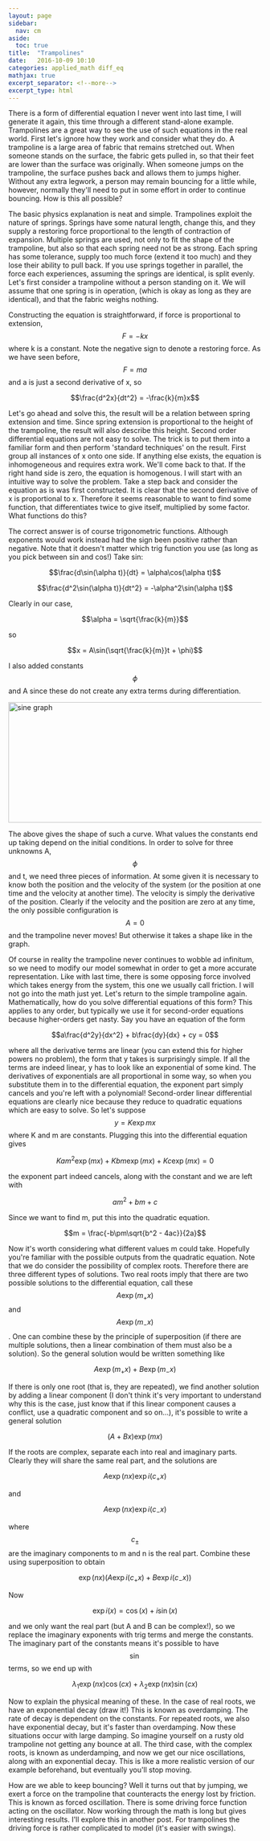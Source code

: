 ```yaml
---
layout: page
sidebar:
  nav: cm
aside:
  toc: true
title:  "Trampolines"
date:   2016-10-09 10:10
categories: applied_math diff_eq
mathjax: true
excerpt_separator: <!--more-->
excerpt_type: html
---
```

There is a form of differential equation I never went into last time, I will generate it again, this time through a different stand-alone example. Trampolines are a great way to see the use of such equations in the real world. First let's ignore how they work and consider what they do. A trampoline is a large area of fabric that remains stretched out. When someone stands on the surface, the fabric gets pulled in, so that their feet are lower than the surface was originally. When someone jumps on the trampoline, the surface pushes back and allows them to jumps higher. Without any extra legwork, a person may remain bouncing for a little while, however, normally they'll need to put in some effort in order to continue bouncing. How is this all possible?

The basic physics explanation is neat and simple. Trampolines exploit the nature of springs. Springs have some natural length, change this, and they supply a restoring force proportional to the length of contraction of expansion. Multiple springs are used, not only to fit the shape of the trampoline, but also so that each spring need not be as strong. Each spring has some tolerance, supply too much force (extend it too much) and they lose their ability to pull back. If you use springs together in parallel, the force each experiences, assuming the springs are identical, is split evenly. Let's first consider a trampoline without a person standing on it. We will assume that one spring is in operation, (which is okay as long as they are identical), and that the fabric weighs nothing.

<!--more-->

Constructing the equation is straightforward, if force is proportional to extension, $$F=-kx$$ where k is a constant. Note the negative sign to denote a restoring force. As we have seen before, $$F = ma$$ and a is just a second derivative of x, so

$$\frac{d^2x}{dt^2} = -\frac{k}{m}x$$

Let's go ahead and solve this, the result will be a relation between spring extension and time. Since spring extension is  proportional to the height of the trampoline, the result will also describe this height. Second order differential equations are not easy to solve. The trick is to put them into a familiar form and then perform 'standard techniques' on the result. First group all instances of x onto one side. If anything else exists, the equation is inhomogeneous and requires extra work. We'll come back to that. If the right hand side is zero, the equation is homogenous. I will start with an intuitive way to solve the problem. Take a step back and consider the equation as is was first constructed. It is clear that the second derivative of x is proportional to x. Therefore it seems reasonable to want to find some function, that differentiates twice to give itself, multiplied by some factor. What functions do this?

The correct answer is of course trigonometric functions. Although exponents would work instead had the sign been positive rather than negative. Note that it doesn't matter which trig function you use (as long as you pick between sin and cos!) Take sin:

$$\frac{d\sin(\alpha t)}{dt} = \alpha\cos(\alpha t)$$

$$\frac{d^2\sin(\alpha t)}{dt^2} = -\alpha^2\sin(\alpha t)$$

Clearly in our case,

$$\alpha = \sqrt{\frac{k}{m}}$$

so

$$x = A\sin(\sqrt{\frac{k}{m}}t + \phi)$$

I also added constants $$\phi$$ and A since these do not create any extra terms during differentiation.

<img src="https://upload.wikimedia.org/wikipedia/commons/thumb/d/d2/Sine_one_period.svg/600px-Sine_one_period.svg.png" alt="sine graph" style="width:600px;height:240px;">

The above gives the shape of such a curve. What values the constants end up taking depend on the initial conditions. In order to solve for three unknowns A, $$\phi$$ and t, we need three pieces of information. At some given it is necessary to know both the position and the velocity of the system (or the position at one time and the velocity at another time). The velocity is simply the derivative of the position. Clearly if the velocity and the position are zero at any time, the only possible configuration is $$A = 0$$ and the trampoline never moves! But otherwise it takes a shape like in the graph.

Of course in reality the trampoline never continues to wobble ad infinitum, so we need to modify our model somewhat in order to get a more accurate representation. Like with last time, there is some opposing force involved which takes energy from the system, this one we usually call friction. I will not go into the math just yet. Let's return to the simple trampoline again. Mathematically, how do you solve differential equations of this form? This applies to any order, but typically we use it for second-order equations because higher-orders get nasty. Say you have an equation of the form

$$a\frac{d^2y}{dx^2} + b\frac{dy}{dx} + cy = 0$$

where all the derivative terms are linear (you can extend this for higher powers no problem), the form that y takes is surprisingly simple. If all the terms are indeed linear, y has to look like an exponential of some kind. The derivatives of exponentials are all proportional in some way, so when you substitute them in to the differential equation, the exponent part simply cancels and you're left with a polynomial! Second-order linear differential equations are clearly nice because they reduce to quadratic equations which are easy to solve. So let's suppose $$y = K\exp mx$$ where K and m are constants. Plugging this into the differential equation gives

$$Kam^2\exp(mx) + Kbm\exp(mx) + Kc\exp(mx) = 0$$

the exponent part indeed cancels, along with the constant and we are left with

$$am^2 + bm + c$$

Since we want to find m, put this into the quadratic equation.

$$m = \frac{-b\pm\sqrt{b^2 - 4ac}}{2a}$$

Now it's worth considering what different values m could take. Hopefully you're familiar with the possible outputs from the quadratic equation. Note that we do consider the possibility of complex roots. Therefore there are three different types of solutions. Two real roots imply that there are two possible solutions to the differential equation, call these $$A\exp(m_+x)$$ and $$A\exp(m_-x)$$. One can combine these by the principle of superposition (if there are multiple solutions, then a linear combination of them must also be a solution). So the general solution would be written something like

$$A\exp(m_+x) + B\exp(m_-x)$$

If there is only one root (that is, they are repeated), we find another solution by adding a linear component (I don't think it's very important to understand why this is the case, just know that if this linear component causes a conflict, use a quadratic component and so on...), it's possible to write a general solution

$$(A + Bx)\exp(mx)$$

If the roots are complex, separate each into real and imaginary parts. Clearly they will share the same real part, and the solutions are

$$A\exp(nx)\exp i(c_+x)$$

and

$$A\exp(nx)\exp i(c_-x)$$

where $$c_\pm$$ are the imaginary components to m and n is the real part. Combine these using superposition to obtain

$$\exp(nx)(A\exp i(c_+x) + B\exp i(c_-x))$$

Now

$$\exp i(x) = \cos(x) + i\sin(x)$$

and we only want the real part (but A and B can be complex!), so we replace the imaginary exponents with trig terms and merge the constants. The imaginary part of the constants means it's possible to have $$\sin$$ terms, so we end up with

$$\lambda_1\exp(nx)\cos(cx) + \lambda_2\exp(nx)\sin(cx)$$

Now to explain the physical meaning of these. In the case of real roots, we have an exponential decay (draw it!) This is known as overdamping. The rate of decay is dependent on the constants. For repeated roots, we also have exponential decay, but it's faster than overdamping. Now these situations occur with large damping. So imagine yourself on a rusty old trampoline not getting any bounce at all. The third case, with the complex roots, is known as underdamping, and now we get our nice oscillations, along with an exponential decay. This is like a more realistic version of our example beforehand, but eventually you'll stop moving.

How are we able to keep bouncing? Well it turns out that by jumping, we exert a force on the trampoline that counteracts the energy lost by friction. This is known as forced oscillation. There is some driving force function acting on the oscillator. Now working through the math is long but gives interesting results. I'll explore this in another post. For trampolines the driving force is rather complicated to model (it's easier with swings).
